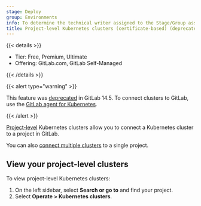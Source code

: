 ```yaml
---
stage: Deploy
group: Environments
info: To determine the technical writer assigned to the Stage/Group associated with this page, see https://handbook.gitlab.com/handbook/product/ux/technical-writing/#assignments
title: Project-level Kubernetes clusters (certificate-based) (deprecated)
---
```


{{< details >}}

- Tier: Free, Premium, Ultimate
- Offering: GitLab.com, GitLab Self-Managed

{{< /details >}}

{{< alert type="warning" >}}

This feature was [deprecated](https://gitlab.com/groups/gitlab-org/configure/-/epics/8)
in GitLab 14.5. To connect clusters to GitLab, use the
[GitLab agent for Kubernetes](../../clusters/agent/_index.md).

{{< /alert >}}

[Project-level](../../infrastructure/clusters/connect/_index.md#cluster-levels-deprecated) Kubernetes clusters
allow you to connect a Kubernetes cluster to a project in GitLab.

You can also [connect multiple clusters](multiple_kubernetes_clusters.md)
to a single project.

## View your project-level clusters

To view project-level Kubernetes clusters:

1. On the left sidebar, select **Search or go to** and find your project.
1. Select **Operate > Kubernetes clusters**.
